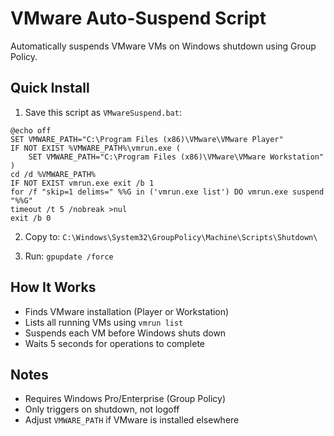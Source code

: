 # VMware Auto-Suspend Script

Automatically suspends VMware VMs on Windows shutdown using Group Policy.

## Quick Install

1. Save this script as `VMwareSuspend.bat`:

```batch
@echo off
SET VMWARE_PATH="C:\Program Files (x86)\VMware\VMware Player"
IF NOT EXIST %VMWARE_PATH%\vmrun.exe (
    SET VMWARE_PATH="C:\Program Files (x86)\VMware\VMware Workstation"
)
cd /d %VMWARE_PATH%
IF NOT EXIST vmrun.exe exit /b 1
for /f "skip=1 delims=" %%G in ('vmrun.exe list') DO vmrun.exe suspend "%%G"
timeout /t 5 /nobreak >nul
exit /b 0
```

2. Copy to: `C:\Windows\System32\GroupPolicy\Machine\Scripts\Shutdown\`

3. Run: `gpupdate /force`

## How It Works

- Finds VMware installation (Player or Workstation)
- Lists all running VMs using `vmrun list`
- Suspends each VM before Windows shuts down
- Waits 5 seconds for operations to complete

## Notes

- Requires Windows Pro/Enterprise (Group Policy)
- Only triggers on shutdown, not logoff
- Adjust `VMWARE_PATH` if VMware is installed elsewhere
